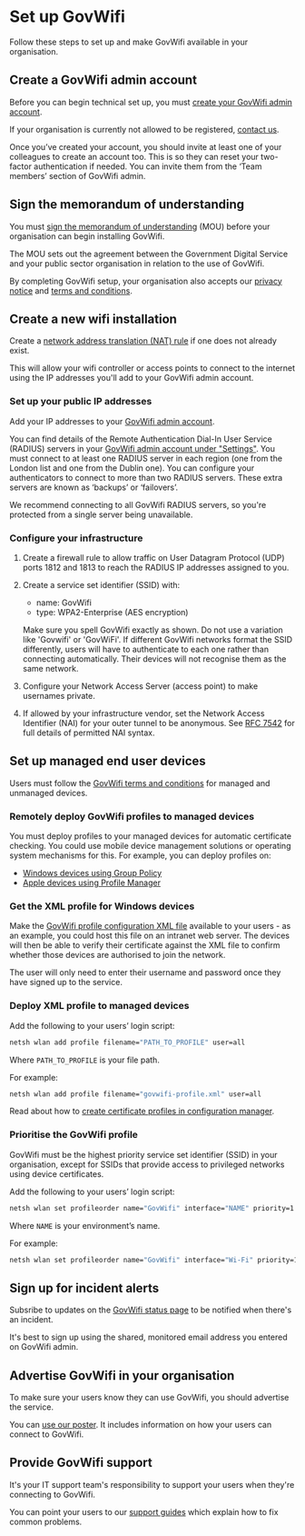 # Set up GovWifi

Follow these steps to set up and make GovWifi available in your organisation.

## Create a GovWifi admin account

Before you can begin technical set up, you must [create your GovWifi admin account](https://admin.wifi.service.gov.uk/users/sign_up).

If your organisation is currently not allowed to be registered, [contact us](https://admin.wifi.service.gov.uk/help/new/technical_support).

Once you’ve created your account, you should invite at least one of your colleagues to create an account too. This is so they can reset your two-factor authentication if needed. You can invite them from the ‘Team members’ section of GovWifi admin. 

## Sign the memorandum of understanding

You must [sign the memorandum of understanding](https://admin.wifi.service.gov.uk/mou) (MOU) before your organisation can begin installing GovWifi.

The MOU sets out the agreement between the Government Digital Service and your public sector organisation in relation to the use of GovWifi.

By completing GovWifi setup, your organisation also accepts our [privacy notice](https://www.wifi.service.gov.uk/privacy-notice) and [terms and conditions](https://www.wifi.service.gov.uk/terms-and-conditions).

## Create a new wifi installation

Create a [network address translation (NAT) rule](https://wiki.untangle.com/index.php/NAT_Rules) if one does not already exist.

This will allow your wifi controller or access points to connect to the internet using the IP addresses you'll add to your GovWifi admin account.

### Set up your public IP addresses

Add your IP addresses to your [GovWifi admin account](https://admin.wifi.service.gov.uk/ips).

You can find details of the Remote Authentication Dial-In User Service (RADIUS) servers in your [GovWifi admin account under "Settings"](https://admin.wifi.service.gov.uk/setup_instructions/initial). You must connect to at least one RADIUS server in each region (one from the London list and one from the Dublin one). You can configure your authenticators to connect to more than two RADIUS servers. These extra servers are known as ‘backups’ or ‘failovers’.

We recommend connecting to all GovWifi RADIUS servers, so you're protected from a single server being unavailable.

### Configure your infrastructure

1. Create a firewall rule to allow traffic on User Datagram Protocol (UDP) ports 1812 and 1813 to reach the RADIUS IP addresses assigned to you.
2. Create a service set identifier (SSID) with:
    - name: GovWifi
    - type: WPA2-Enterprise (AES encryption)

    Make sure you spell GovWifi exactly as shown. Do not use a variation like 'Govwifi' or 'GovWiFi'. If different GovWifi networks format the SSID differently, users will have to authenticate to each one rather than connecting automatically. Their devices will not recognise them as the same network.

3. Configure your Network Access Server (access point) to make usernames private.
4. If allowed by your infrastructure vendor, set the Network Access Identifier (NAI) for your outer tunnel to be
anonymous. See [RFC 7542](https://tools.ietf.org/html/rfc7542) for full details of permitted NAI syntax.

## Set up managed end user devices

Users must follow the [GovWifi terms and conditions](https://www.gov.uk/government/publications/terms-and-conditions-for-connecting-to-govwifi/terms-and-conditions-for-connecting-to-govwifi) for managed and unmanaged devices.

### Remotely deploy GovWifi profiles to managed devices

You must deploy profiles to your managed devices for automatic certificate checking. You could use mobile device
management solutions or operating system mechanisms for this. For example, you can deploy profiles on:

* [Windows devices using Group Policy](https://en.wikipedia.org/wiki/Group_Policy)
* [Apple devices using Profile Manager](https://support.apple.com/en-gb/profile-manager)

### Get the XML profile for Windows devices

Make the [GovWifi profile configuration XML file](https://docs.wifi.service.gov.uk/assets/govwifi-profile.xml) available
to your users - as an example, you could host this file on an intranet web server. The devices will then be able to
verify their certificate against the XML file to confirm whether those devices are authorised to join the network.

The user will only need to enter their username and password once they have signed up to the service.

### Deploy XML profile to managed devices

Add the following to your users’ login script:

```sh
netsh wlan add profile filename="PATH_TO_PROFILE" user=all
```

Where `PATH_TO_PROFILE` is your file path.

For example:

```sh
netsh wlan add profile filename="govwifi-profile.xml" user=all
```

Read about how to [create certificate profiles in configuration manager](https://docs.microsoft.com/en-us/previous-versions/system-center/system-center-2012-R2/dn270541(v=technet.10)).

### Prioritise the GovWifi profile

GovWifi must be the highest priority service set identifier (SSID) in your organisation, except for SSIDs that provide access to privileged networks using device certificates.

Add the following to your users’ login script:

```sh
netsh wlan set profileorder name="GovWifi" interface="NAME" priority=1
```

Where `NAME` is your environment’s name.

For example:

```sh
netsh wlan set profileorder name="GovWifi" interface="Wi-Fi" priority=1
```

## Sign up for incident alerts 

Subsribe to updates on the [GovWifi status page](https://status.wifi.service.gov.uk/) to be notified when there's an incident. 

It's best to sign up using the shared, monitored email address you entered on GovWifi admin. 

## Advertise GovWifi in your organisation

To make sure your users know they can use GovWifi, you should advertise the service.

You can [use our poster](/assets/GovWifi-poster.png). It includes information on how your users can connect to GovWifi.

## Provide GovWifi support

It's your IT support team's responsibility to support your users when they're connecting to GovWifi.

You can point your users to our [support guides](https://www.wifi.service.gov.uk/connect-to-govwifi/get-help-connecting/) which explain how to fix common problems.

